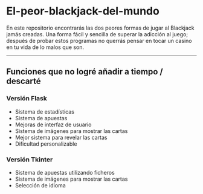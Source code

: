 # El-peor-blackjack-del-mundo
En este repositorio encontrarás las dos peores formas de jugar al Blackjack jamás creadas. Una forma fácil y sencilla de superar la adicción al juego; después de probar estos programas no querrás pensar en tocar un casino en tu vida de lo malos que son.

---
## Funciones que no logré añadir a tiempo / descarté

### **Versión Flask**

- Sistema de estadísticas
- Sistema de apuestas
- Mejoras de interfaz de usuario
- Sistema de imágenes para mostrar las cartas
- Mejor sistema para revelar las cartas
- Dificultad personalizable

### **Versión Tkinter**

- Sistema de apuestas utilizando ficheros
- Sistema de imágenes para mostrar las cartas
- Selección de idioma
